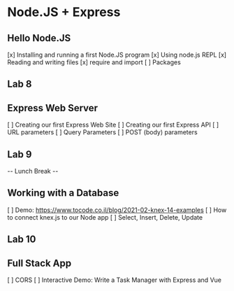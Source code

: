 # Node.JS + Express

## Hello Node.JS
[x] Installing and running a first Node.JS program
[x] Using node.js REPL
[x] Reading and writing files
[x] require and import
[ ] Packages

## Lab 8

## Express Web Server
[ ] Creating our first Express Web Site
[ ] Creating our first Express API
[ ] URL parameters
[ ] Query Parameters
[ ] POST (body) parameters

## Lab 9

-- Lunch Break --

## Working with a Database
[ ] Demo: https://www.tocode.co.il/blog/2021-02-knex-14-examples
[ ] How to connect knex.js to our Node app
[ ] Select, Insert, Delete, Update

## Lab 10

## Full Stack App
[ ] CORS
[ ] Interactive Demo: Write a Task Manager with Express and Vue

